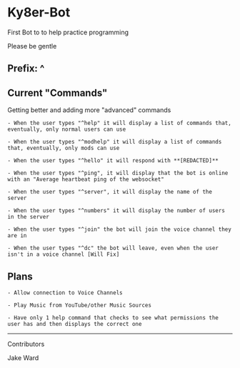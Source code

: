 # Ky8er-Bot

First Bot to to help practice programming

Please be gentle

## Prefix: ^

## Current "Commands"

Getting better and adding more "advanced" commands

    - When the user types "^help" it will display a list of commands that, eventually, only normal users can use

    - When the user types "^modhelp" it will display a list of commands that, eventually, only mods can use

    - When the user types "^hello" it will respond with **[REDACTED]**

    - When the user types "^ping", it will display that the bot is online with an "Average heartbeat ping of the websocket"

    - When the user types "^server", it will display the name of the server

    - When the user types "^numbers" it will display the number of users in the server

    - When the user types "^join" the bot will join the voice channel they are in

    - When the user types "^dc" the bot will leave, even when the user isn't in a voice channel [Will Fix]

## Plans

    - Allow connection to Voice Channels

    - Play Music from YouTube/other Music Sources

    - Have only 1 help command that checks to see what permissions the user has and then displays the correct one

----------------------------------

Contributors

Jake Ward

